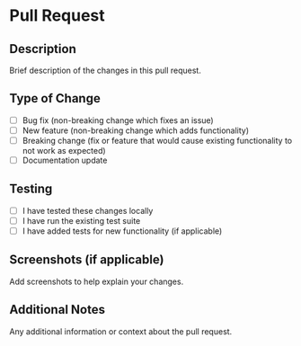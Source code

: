 # Pull Request

## Description
Brief description of the changes in this pull request.

## Type of Change
- [ ] Bug fix (non-breaking change which fixes an issue)
- [ ] New feature (non-breaking change which adds functionality)
- [ ] Breaking change (fix or feature that would cause existing functionality to not work as expected)
- [ ] Documentation update

## Testing
- [ ] I have tested these changes locally
- [ ] I have run the existing test suite
- [ ] I have added tests for new functionality (if applicable)

## Screenshots (if applicable)
Add screenshots to help explain your changes.

## Additional Notes
Any additional information or context about the pull request.